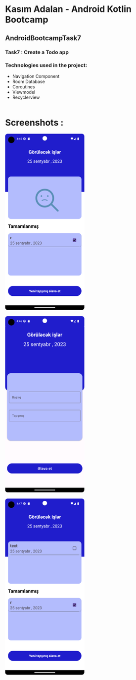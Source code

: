 #  Kasım Adalan - Android Kotlin Bootcamp 
## AndroidBootcampTask7
### Task7  : Create a Todo app <br/> 

### Technologies used in the project: <br/>
- Navigation Component <br/>
- Room Database <br/>
- Coroutines <br/>
- Viewmodel <br/>
- Recyclerview <br/> <br/>
# Screenshots : <br/>
!["img"](https://github.com/SananIsmayilov/AndroidBootcampTask7/blob/master/Screenshots/Screenshot_20230925_164545%20(Phone).png) <br/> <br/>
!["img"](https://github.com/SananIsmayilov/AndroidBootcampTask7/blob/master/Screenshots/Screenshot_20230925_164627%20(Phone).png) <br/> <br/>
!["img"](https://github.com/SananIsmayilov/AndroidBootcampTask7/blob/master/Screenshots/Screenshot_20230925_164720%20(Phone).png) <br/> <br/>
